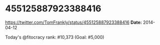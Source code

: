 # 455125887923388416
https://twitter.com/TomFrankly/status/455125887923388416
**Date:** 2014-04-12

Today's @fitocracy rank: #10,373 (Goal: #5,000)
